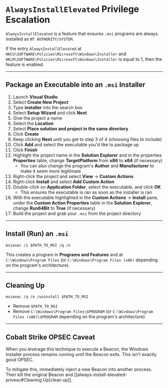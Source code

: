 # `AlwaysInstallElevated` Privilege Escalation

`AlwaysInstallElevated` is a feature that ensures `.msi` programs are always installed as `NT AUTHORITY/SYSTEM`.

If the entry `AlwaysInstallElevated` at `HKCU\SOFTWARE\Policies\Microsoft\Windows\Installer` and `HKLM\SOFTWARE\Policies\Microsoft\Windows\Installer` is equal to 1, then the feature is enabled.

---

## Package an Executable into an `.msi` Installer

1. Launch **Visual Studio**
2. Select **Create New Project**
3. Type **installer** into the search box
4. Select **Setup Wizard** and click **Next**
5. Give the project a name
6. Select the **Location**
7. Select **Place solution and project in the same directory**
8. Click **Create**
9. Keep clicking **Next** until you get to step 3 of 4 (choosing files to include)
10. Click **Add** and select the executable you'd like to package up
11. Click **Finish**
12. Highlight the project name in the **Solution Explorer** and in the properties **Properties** table, change **TargetPlatform** from **x86** to **x64** (if necessary)
	- You can also change the program's **Author** and **Manufacturer** to make it seem more legitimate
13. Right-click the project and select **View**  -> **Custom Actions**
14. Right-click **Install** and select **Add Custom Action**
15. Double-click on **Application Folder**, select the executable, and click **OK**
	- This ensures the executable is ran as soon as the installer is ran
16. With the executable highlighted in the **Custom Actions** -> **Install** pane, under the **Custom Action Properties** table in the **Solution Explorer**, change **Run64Bit** to **True** (if necessary)
17. Build the project and grab your `.msi` from the project directory

---

## Install (Run) an `.msi`

```batch
msiexec /i $PATH_TO_MSI /q /n
```

This creates a program in **Programs and Features** and at `C:\Windows\Program Files` (or `C:\Windows\Program Files (x86)` depending on the program's architecture).

---

## Cleaning Up

```batch
msiexec /q /n /uninstall $PATH_TO_MSI
```

- Remove `$PATH_TO_MSI`
- Remove `C:\Windows\Program Files\$PROGRAM` (or `C:\Windows\Program Files (x86)\$PROGRAM` depending on the program's architecture)

---

## Cobalt Strike OPSEC Caveat

When you leverage this technique to execute a Beacon, the Windows Installer process remains running until the Beacon exits. This isn't exactly good OPSEC.

To mitigate this, immediately inject a new Beacon into another process. Then kill the original Beacon and [[always-install-elevated-privesc#Cleaning Up|clean up]].
